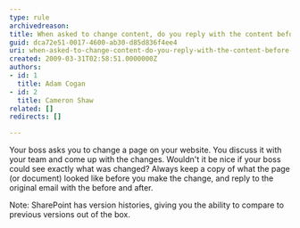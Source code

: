 ```yaml
---
type: rule
archivedreason: 
title: When asked to change content, do you reply with the content before and after the change?
guid: dca72e51-0017-4600-ab30-d85d836f4ee4
uri: when-asked-to-change-content-do-you-reply-with-the-content-before-and-after-the-change
created: 2009-03-31T02:58:51.0000000Z
authors:
- id: 1
  title: Adam Cogan
- id: 2
  title: Cameron Shaw
related: []
redirects: []

---
```


Your boss asks you to change a page on your website. You discuss it with your team and come up with the changes. Wouldn't it be nice if your boss could see exactly what was changed? Always keep a copy of what the page (or document) looked like before you make the change, and reply to the original email with the before and after.

 Note: SharePoint has version histories, giving you the ability to compare to previous versions out of the box.

<!--endintro-->
